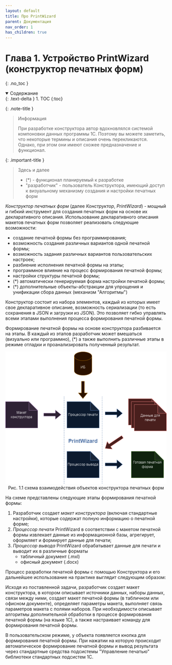 ```yaml
---
layout: default
title: Про PrintWizard
parent: Документация
nav_order: 1
has_children: true
---
```


# Глава 1. Устройство PrintWizard (конструктор печатных форм)
{: .no_toc }

<details open markdown="block">
  <summary>
    Содержание
  </summary>
  {: .text-delta }
1. TOC
{:toc}
</details>

{: .note-title }
> Информация
> 
> При разработке конструктора автор вдохновлялся системой компоновки данных программы 1С. Поэтому вы можете заметить, что некоторые термины и описания очень перекликаются. Однако, при этом они имеют схожее предназначение и функционал.

{: .important-title }
> Здесь и далее
> 
> * (*) - функционал планируемый к разработке
> * "разработчик" - пользователь Конструктора, имеющий доступ к визуальному механизму создания и настройки печатных форм

*Конструктор печатных форм* (далее *Конструктор*, *PrintWizard*) - мощный и гибкий инструмент для создания печатных форм на основе их декларативного описания. Использование декларативного описания макетов печатных форм позволяет реализовать следующие возможности:

* создание печатной формы без программирования;
* возможность создания различных вариантов одной печатной формы;
* возможность задания различных вариантов пользовательских настроек;
* разбиение исполнения печатной формы на этапы;
* программное влияние на процесс формирования печатной формы;
* настройки структуры печатной формы;
* (*) автоматически генерируемая форма настройки печатной формы;
* (*) дополнительные объекты-абстракции для упрощения и унификации сбора данных (механизм "Алгоритмы")

Конструктор состоит из набора элементов, каждый из которых имеет свое декларативное описание, возможность сериализации (то есть сохранения в JSON и загрузки из JSON). Это позволяет гибко управлять всеми этапами выполнения процесса формирования печатной формы.

Формирование печатной формы на основе конструктора разбивается на этапы. В каждый из этапов разработчик может вмешаться (визуально или программно), (*) а также выполнить различные этапы в режиме отладки и проанализировать полученный результат.

<p align="center">
    <img src="./../draw_io/1_1.png">
    <br>Рис. 1.1 схема взаимодействия объектов конструктора печатных форм
</p>

На схеме представлены следующие этапы формирования печатной формы:
1. Разработчик создает *макет конструктора* (включая стандартные настройки), которые содержат полную информацию о печатной форме;
2. *Процессор печати* PrintWizard в соответствии с макетом печатной формы извлекает данные из информационной базы, агрегирует, оформляет и формирует данные для печати;
3. *Процессор вывода* PrintWizard обрабатывает данные для печати и выводит их в различные форматы
      * табличный документ (.mxl)
      * офисный документ (.docx)

Процесс разработки печатной формы с помощью Конструктора и его дальнейшее использование на практике выглядит следующим образом:

Исходя из поставленной задачи, разработчик создает макет конструктора, в котором описывает источники данных, наборы данных, связи между ними, создает макет печатной формы (в табличном или офисном документе), определяет параметры макета, выполняет связь параметров макета с полями наборов. При необходимости описывает алгоритмы дополнительной обработки в процессе формирования печатной формы (на языке 1С), а также настраивает команду для формирования печатной формы.

В пользовательском режиме, у объекта появляется кнопка для формирования печатной формы. При нажатии на которую происходит автоматическое формирование печатной формы и вывод результата через стандартные средства подсистемы "Управление печатью" библиотеки стандартных подсистем 1С.

[1]: ./ch_01_02.html